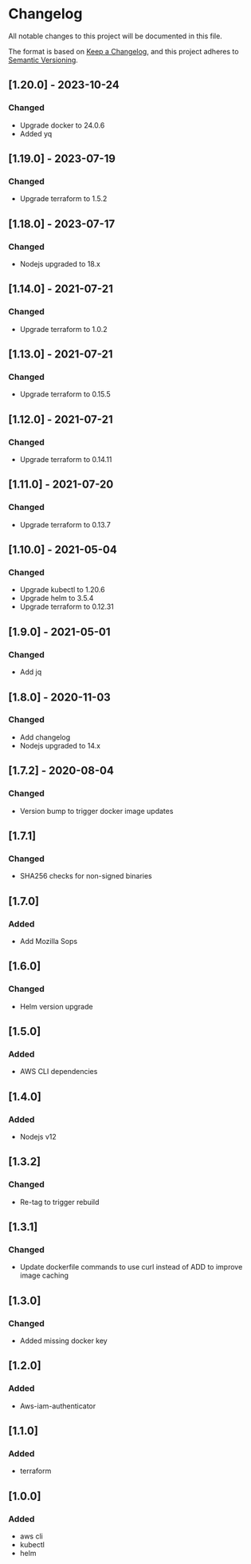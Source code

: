 # Changelog

All notable changes to this project will be documented in this file.

The format is based on [Keep a Changelog](https://keepachangelog.com/en/1.0.0/),
and this project adheres to [Semantic Versioning](https://semver.org/spec/v2.0.0.html).

## [1.20.0] - 2023-10-24

### Changed
- Upgrade docker to 24.0.6
- Added yq

## [1.19.0] - 2023-07-19

### Changed
- Upgrade terraform to 1.5.2

## [1.18.0] - 2023-07-17

### Changed
- Nodejs upgraded to 18.x

## [1.14.0] - 2021-07-21

### Changed
- Upgrade terraform to 1.0.2

## [1.13.0] - 2021-07-21

### Changed
- Upgrade terraform to 0.15.5
## [1.12.0] - 2021-07-21

### Changed
- Upgrade terraform to 0.14.11

## [1.11.0] - 2021-07-20

### Changed
- Upgrade terraform to 0.13.7
## [1.10.0] - 2021-05-04

### Changed
- Upgrade kubectl to 1.20.6
- Upgrade helm to 3.5.4
- Upgrade terraform to 0.12.31

## [1.9.0] - 2021-05-01

### Changed
- Add jq

## [1.8.0] - 2020-11-03

### Changed
- Add changelog
- Nodejs upgraded to 14.x

## [1.7.2] - 2020-08-04

### Changed
- Version bump to trigger docker image updates

## [1.7.1]

### Changed
- SHA256 checks for non-signed binaries

## [1.7.0]

### Added
- Add Mozilla Sops

## [1.6.0]

### Changed
- Helm version upgrade

## [1.5.0]

### Added
- AWS CLI dependencies

## [1.4.0]

### Added
- Nodejs v12

## [1.3.2]

### Changed
- Re-tag to trigger rebuild

## [1.3.1]

### Changed
- Update dockerfile commands to use curl instead of ADD to improve image caching

## [1.3.0]

### Changed
- Added missing docker key

## [1.2.0]

### Added
- Aws-iam-authenticator

## [1.1.0]

### Added
- terraform

## [1.0.0]

### Added
- aws cli
- kubectl
- helm
